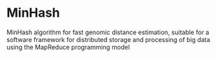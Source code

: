 # MinHash
MinHash algorithm for fast genomic distance estimation, suitable for a software framework for distributed storage and processing of big data using the MapReduce programming model
